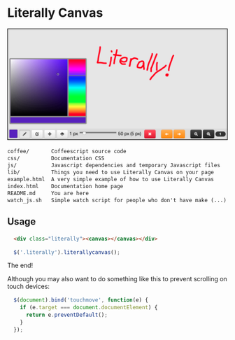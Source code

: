 Literally Canvas
================

![Screenshot](img/screenshot.png)

```
coffee/       Coffeescript source code
css/          Documentation CSS
js/           Javascript dependencies and temporary Javascript files
lib/          Things you need to use Literally Canvas on your page
example.html  A very simple example of how to use Literally Canvas
index.html    Documentation home page
README.md     You are here
watch_js.sh   Simple watch script for people who don't have make (...)
```

Usage
-----

```html
  <div class="literally"><canvas></canvas></div>
```

```javascript
  $('.literally').literallycanvas();
```

The end!

Although you may also want to do something like this to prevent scrolling on
touch devices:

```javascript
  $(document).bind('touchmove', function(e) {
    if (e.target === document.documentElement) {
      return e.preventDefault();
    }
  });
```
